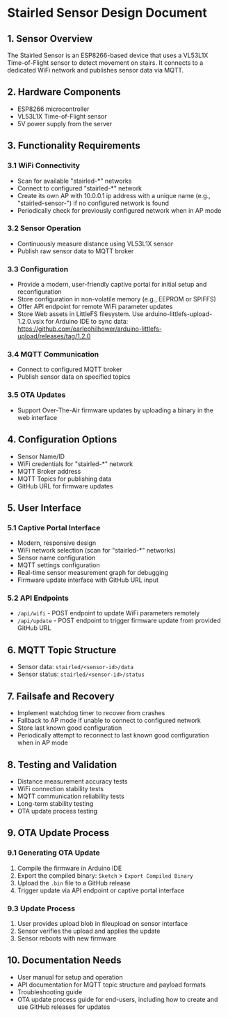 # Stairled Sensor Design Document

## 1. Sensor Overview

The Stairled Sensor is an ESP8266-based device that uses a VL53L1X Time-of-Flight sensor to detect movement on stairs. It connects to a dedicated WiFi network and publishes sensor data via MQTT.

## 2. Hardware Components

- ESP8266 microcontroller
- VL53L1X Time-of-Flight sensor
- 5V power supply from the server

## 3. Functionality Requirements

### 3.1 WiFi Connectivity
- Scan for available "stairled-*" networks
- Connect to configured "stairled-*" network
- Create its own AP with 10.0.0.1 ip address with a unique name (e.g., "stairled-sensor-<uniqid>") if no configured network is found
- Periodically check for previously configured network when in AP mode

### 3.2 Sensor Operation
- Continuously measure distance using VL53L1X sensor
- Publish raw sensor data to MQTT broker

### 3.3 Configuration
- Provide a modern, user-friendly captive portal for initial setup and reconfiguration
- Store configuration in non-volatile memory (e.g., EEPROM or SPIFFS)
- Offer API endpoint for remote WiFi parameter updates
- Store Web assets in LittleFS filesystem. 
  Use arduino-littlefs-upload-1.2.0.vsix for Arduino IDE to sync data:
  https://github.com/earlephilhower/arduino-littlefs-upload/releases/tag/1.2.0

### 3.4 MQTT Communication
- Connect to configured MQTT broker
- Publish sensor data on specified topics

### 3.5 OTA Updates
- Support Over-The-Air firmware updates by uploading a binary in the web interface

## 4. Configuration Options

- Sensor Name/ID
- WiFi credentials for "stairled-*" network
- MQTT Broker address
- MQTT Topics for publishing data
- GitHub URL for firmware updates

## 5. User Interface

### 5.1 Captive Portal Interface
- Modern, responsive design
- WiFi network selection (scan for "stairled-*" networks)
- Sensor name configuration
- MQTT settings configuration
- Real-time sensor measurement graph for debugging
- Firmware update interface with GitHub URL input

### 5.2 API Endpoints
- `/api/wifi` - POST endpoint to update WiFi parameters remotely
- `/api/update` - POST endpoint to trigger firmware update from provided GitHub URL

## 6. MQTT Topic Structure

- Sensor data: `stairled/<sensor-id>/data`
- Sensor status: `stairled/<sensor-id>/status`

## 7. Failsafe and Recovery

- Implement watchdog timer to recover from crashes
- Fallback to AP mode if unable to connect to configured network
- Store last known good configuration
- Periodically attempt to reconnect to last known good configuration when in AP mode

## 8. Testing and Validation

- Distance measurement accuracy tests
- WiFi connection stability tests
- MQTT communication reliability tests
- Long-term stability testing
- OTA update process testing

## 9. OTA Update Process

### 9.1 Generating OTA Update

1. Compile the firmware in Arduino IDE
2. Export the compiled binary: `Sketch` > `Export Compiled Binary`
3. Upload the `.bin` file to a GitHub release
4. Trigger update via API endpoint or captive portal interface

### 9.3 Update Process

1. User provides upload blob in fileupload on sensor interface
3. Sensor verifies the upload and applies the update
4. Sensor reboots with new firmware

## 10. Documentation Needs

- User manual for setup and operation
- API documentation for MQTT topic structure and payload formats
- Troubleshooting guide
- OTA update process guide for end-users, including how to create and use GitHub releases for updates